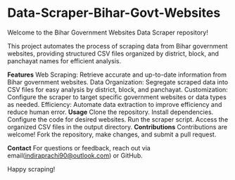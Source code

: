 # Data-Scraper-Bihar-Govt-Websites

Welcome to the Bihar Government Websites Data Scraper repository!

This project automates the process of scraping data from Bihar government websites, providing structured CSV files organized by district, block, and panchayat names for efficient analysis.

**Features**
Web Scraping: Retrieve accurate and up-to-date information from Bihar government websites.
Data Organization: Segregate scraped data into CSV files for easy analysis by district, block, and panchayat.
Customization: Configure the scraper to target specific government websites or data types as needed.
Efficiency: Automate data extraction to improve efficiency and reduce human error.
**Usage**
Clone the repository.
Install dependencies.
Configure the code for desired websites.
Run the scraper script.
Access the organized CSV files in the output directory.
**Contributions**
Contributions are welcome! Fork the repository, make changes, and submit a pull request.

**Contact**
For questions or feedback, reach out via email(indiraprachi90@outlook.com) or GitHub.

Happy scraping!
